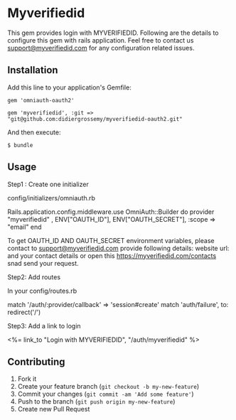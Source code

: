 # Myverifiedid
   This gem provides login with MYVERIFIEDID.
   Following are the details to configure this gem with rails application.
   Feel free to contact us support@myverifiedid.com for any configuration related issues.

## Installation

Add this line to your application's Gemfile:

    gem 'omniauth-oauth2'
    
    gem 'myverifiedid', :git => "git@github.com:didiergrossemy/myverifiedid-oauth2.git"

And then execute:

    $ bundle


## Usage
Step1 : Create one initializer

  config/initializers/omniauth.rb

  Rails.application.config.middleware.use OmniAuth::Builder do
    provider "myverifiedid" , ENV["OAUTH_ID"], ENV["OAUTH_SECRET"], :scope => "email"
  end

  To get OAUTH_ID AND OAUTH_SECRET environment variables, please contact to support@myverifiedid.com
  provide following details:
  website url: 
  and your contact details or 
  open this https://myverifiedid.com/contacts snad send your request.

Step2: Add routes
  
  In your config/routes.rb
  
  match '/auth/:provider/callback' => 'session#create'
    match 'auth/failure', to: redirect('/')

Step3: Add a link to login
  
  <%= link_to "Login with MYVERIFIEDID", "/auth/myverifiedid" %>
  



## Contributing

1. Fork it
2. Create your feature branch (`git checkout -b my-new-feature`)
3. Commit your changes (`git commit -am 'Add some feature'`)
4. Push to the branch (`git push origin my-new-feature`)
5. Create new Pull Request